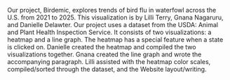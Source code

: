 Our project, Birdemic, explores trends of bird flu in waterfowl across the U.S. from 2021 to 2025. This visualization is by Lilli Terry, Gnana Nagaruru, and Danielle Delawter. Our project uses a dataset from the USDA: Animal and Plant Health Inspection Service. It consists of two visualizations: a heatmap and a line graph. The heatmap has a special feature when a state is clicked on. Danielle created the heatmap and compiled the two visualizations together. Gnana created the line graph and wrote the accompanying paragraph. Lilli assisted with the heatmap color scales, compiled/sorted through the dataset, and the Website layout/writing.
